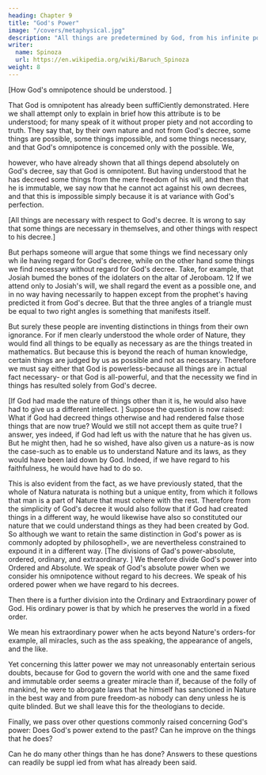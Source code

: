 ```yaml
---
heading: Chapter 9
title: "God's Power"
image: "/covers/metaphysical.jpg"
description: "All things are predetermined by God, from his infinite power and not from his free will"
writer:
  name: Spinoza
  url: https://en.wikipedia.org/wiki/Baruch_Spinoza
weight: 8
---
```




[How God's omnipotence should be understood. ] 

That God is omnipotent has already been suffiCiently demonstrated. Here we shall attempt only to explain in
brief how this attribute is to be understood; for many speak of it without proper
piety and not according to truth. They say that, by their own nature and not from
God's decree, some things are possible, some things impossible, and some things
necessary, and that God's omnipotence is concemed only with the possible. We,


however, who have already shown that all things depend absolutely on God's decree, say that God is omnipotent. But having understood that he has decreed some things from the mere freedom of his will, and then that he is immutable, we say
now that he cannot act against his own decrees, and that this is impossible simply
because it is at variance with God's perfection.

[All things are necessary with respect to God's decree. It is wrong to say that some things are necessary in themselves, and other things with respect to his decree.] 

But perhaps someone will argue that some things we find necessary only wh ile having regard for God's decree, while on the other hand some things we find necessary without regard for God's decree. Take, for example, that Josiah bumed the bones of the idolaters on the altar of Jeroboam. 12 If we attend only to Josiah's will, we shall regard the event as a possible one, and in no way having necessarily to
happen except from the prophet's having predicted it from God's decree. But that
the three angles of a triangle must be equal to two right angles is something that
manifests itself.

But surely these people are inventing distinctions in things from their own ignorance. For if men clearly understood the whole order of Nature, they would find all things to be equally as necessary as are the things treated in mathematics.
But because this is beyond the reach of human knowledge, certain things are
judged by us as possible and not as necessary. Therefore we must say either that
God is powerless-because all things are in actual fact necessary- or that God is
all-powerful, and that the necessity we find in things has resulted solely from God's
decree.

[If God had made the nature of things other than it is, he would also have had to give us a different intellect. ] Suppose the question is now raised: What if God had decreed things otherwise and had rendered false those things that are now true? Would we still not accept them as quite true? I answer, yes indeed, if God had left us with the nature that he has given us. But he might then, had he so wished, have also given us a nature-as is now the case-such as to enable us to understand Nature and its laws, as they would have been laid down by God. Indeed, if we have regard to his faithfulness, he would have had to do so. 

This is also evident from the fact, as we have previously stated, that the whole of Natura naturata is nothing but a unique entity, from which it follows that man is a part of Nature that must cohere with the rest. Therefore from the simplicity of God's decree it would also follow that if God had created things in a different way, he would likewise have also so constituted our nature that we could understand things as
they had been created by God. So although we want to retain the same distinction in God's power as is commonly adopted by philosophell>, we are nevertheless constrained to expound it in a different way.
[The divisions of Gad's power-absolute, ordered, ordinary, and extraordinary. ]
We therefore divide God's power into Ordered and Absolute. We speak of God's
absolute power when we consider his omnipotence without regard to his decrees.
We speak of his ordered power when we have regard to his decrees.


Then there is a further division into the Ordinary and Extraordinary power of God. His ordinary power is that by which he preserves the world in a fixed order.

We mean his extraordinary power when he acts beyond Nature's orders-for example, all miracles, such as the ass speaking, the appearance of angels, and the like.

Yet concerning this latter power we may not unreasonably entertain serious doubts, because for God to govern the world with one and the same fixed and immutable order seems a greater miracle than if, because of the folly of mankind, he were to abrogate laws that he himself has sanctioned in Nature in the best way
and from pure freedom-as nobody can deny unless he is quite blinded. But we
shall leave this for the theologians to decide.

Finally, we pass over other questions commonly raised concerning God's power: Does God's power extend to the past? Can he improve on the things that he does? 

Can he do many other things than he has done? Answers to these questions can readily be suppl ied from what has already been said. 